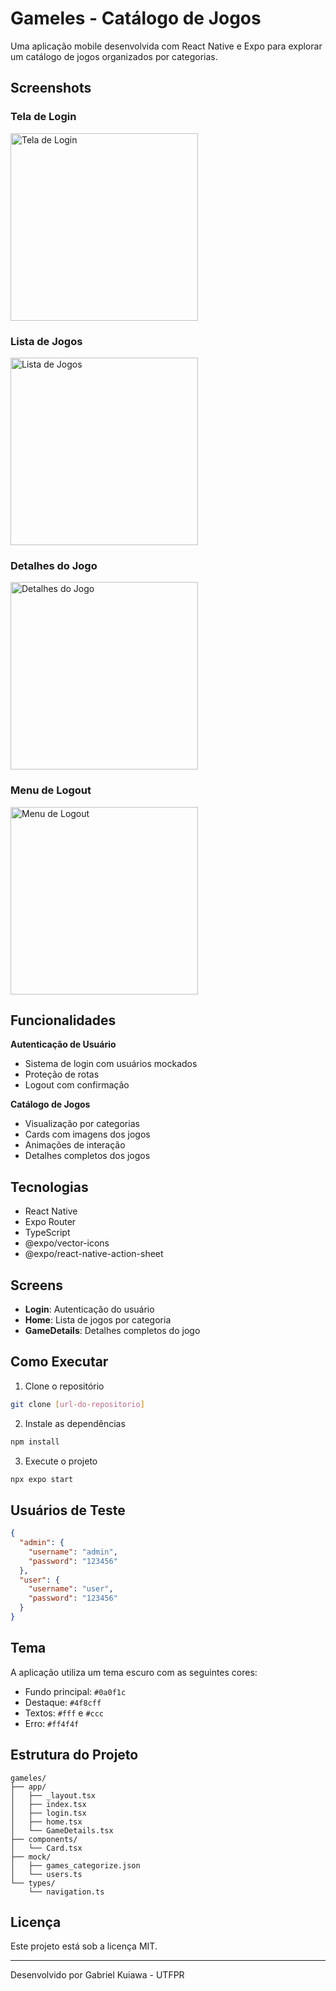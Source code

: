 # Gameles - Catálogo de Jogos

Uma aplicação mobile desenvolvida com React Native e Expo para explorar um catálogo de jogos organizados por categorias.

## Screenshots

### Tela de Login
<img src="./assets/screenshots/login.png" width="300" alt="Tela de Login"/>

### Lista de Jogos
<img src="./assets/screenshots/home.png" width="300" alt="Lista de Jogos"/>

### Detalhes do Jogo
<img src="./assets/screenshots/details.png" width="300" alt="Detalhes do Jogo"/>

### Menu de Logout
<img src="./assets/screenshots/logout.png" width="300" alt="Menu de Logout"/>

## Funcionalidades

**Autenticação de Usuário**
- Sistema de login com usuários mockados
- Proteção de rotas
- Logout com confirmação

**Catálogo de Jogos**
- Visualização por categorias
- Cards com imagens dos jogos
- Animações de interação
- Detalhes completos dos jogos

## Tecnologias

- React Native
- Expo Router
- TypeScript
- @expo/vector-icons
- @expo/react-native-action-sheet

## Screens

- **Login**: Autenticação do usuário
- **Home**: Lista de jogos por categoria
- **GameDetails**: Detalhes completos do jogo

## Como Executar

1. Clone o repositório
```bash
git clone [url-do-repositorio]
```

2. Instale as dependências
```bash
npm install
```

3. Execute o projeto
```bash
npx expo start
```

## Usuários de Teste

```json
{
  "admin": {
    "username": "admin",
    "password": "123456"
  },
  "user": {
    "username": "user",
    "password": "123456"
  }
}
```

## Tema

A aplicação utiliza um tema escuro com as seguintes cores:
- Fundo principal: `#0a0f1c`
- Destaque: `#4f8cff`
- Textos: `#fff` e `#ccc`
- Erro: `#ff4f4f`

## Estrutura do Projeto

```
gameles/
├── app/
│   ├── _layout.tsx
│   ├── index.tsx
│   ├── login.tsx
│   ├── home.tsx
│   └── GameDetails.tsx
├── components/
│   └── Card.tsx
├── mock/
│   ├── games_categorize.json
│   └── users.ts
└── types/
    └── navigation.ts
```

## Licença

Este projeto está sob a licença MIT.

---

Desenvolvido por Gabriel Kuiawa - UTFPR